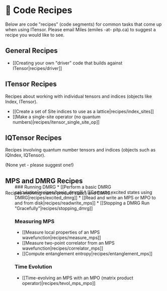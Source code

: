 # 🍴  Code Recipes #

Below are code "recipes" (code segments) for common tasks that come up when using ITensor. 
Please email Miles (emiles -at- pitp.ca) to suggest a recipe you would
like to see.

## General Recipes 

* [[Creating your own "driver" code that builds against ITensor|recipes/driver]]

## ITensor Recipes
Recipes about working with individual tensors and indices (objects like Index, ITensor).

* [[Create a set of Site indices to use as a lattice|recipes/index_sites]]
* [[Make a single-site operator (no quantum numbers)|recipes/itensor_single_site_op]]

## IQTensor Recipes
Recipes involving quantum number tensors and indices (objects such as IQIndex, IQTensor).

(None yet - please suggest one!)

## MPS and DMRG Recipes
Recipes involving matrix product states and DMRG.

<div style="margin-left:30px;margin-top:-50px;"> <!--Begin Indent-->
### Running DMRG
* [[Perform a basic DMRG calculation|recipes/basic_dmrg]]
* [[Compute excited states using DMRG|recipes/excited_dmrg]]
* [[Read and write an MPS or MPO to and from disk|recipes/readwrite_mps]]
* [[Stopping a DMRG Run "Gracefully"|recipes/stopping_dmrg]]

### Measuring MPS
* [[Measure local properties of an MPS wavefunction|recipes/measure_mps]]
* [[Measure two-point correlator from an MPS wavefunction|recipes/correlator_mps]]
* [[Compute entanglement entropy|recipes/entanglement_mps]]

### Time Evolution
* [[Time-evolving an MPS with an MPO (matrix product operator)|recipes/tevol_mps_mpo]]


</div> <!--End Indent-->
